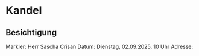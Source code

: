 # Kandel

## Besichtigung

Markler: Herr Sascha Crisan
Datum: Dienstag, 02.09.2025, 10 Uhr
Adresse: 

